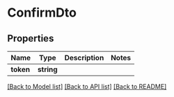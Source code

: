 # ConfirmDto

## Properties
Name | Type | Description | Notes
------------ | ------------- | ------------- | -------------
**token** | **string** |  | 

[[Back to Model list]](../../README.md#documentation-for-models) [[Back to API list]](../../README.md#documentation-for-api-endpoints) [[Back to README]](../../README.md)

